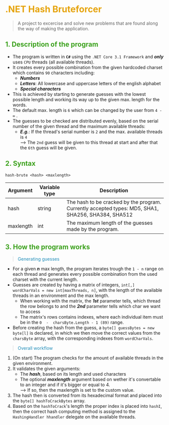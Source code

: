 # <span style="color:#e6a40b">.NET Hash Bruteforcer</span>

> A project to excercise and solve new problems that are found along the way of making the application.


## <span style="color:#3ca11d">1. Description of the program</span>

+ The program is written in **`C#`** using the `.NET Core 3.1 Framework` and ***only*** uses `CPU` threads (all available threads).
+ It creates every possible combination from the given hardcoded charset which contains `90` characters including:
  - ***Numbers***
  - ***Letters***: All lowercase and uppercase letters of the english alphabet
  - ***Special characters***
+ This is achieved by starting to generate guesses with the lowest possible length and working its way up to the given max. length for the words.
+ The default max. length is `6` which can be changed by the user from `4 - ∞` .
+ The guesses to be checked are distributed evenly, based on the serial number of the given thread and the maximum available threads:
  -  ***E.g.***:    If the thread's serial number is `2` and the max. available threads is `4`<br>
                --> The `2nd` guess will be given to this thread at start and after that the `6th` guess will be given.

## <span style="color:#3ca11d">2. Syntax</span>

```
hash-brute <hash> <maxlength>
```
| Argument | Variable type | Description |
| -------- | ------------- | ----------- |
| hash     | string        | The hash to be cracked by the program. Currently accepted types: MD5, SHA1, SHA256, SHA384, SHA512 |
| maxlength| int           | The maximum length of the guesses made by the program. |

## <span style="color:#3ca11d">3. How the program works</span>

> <span style="color:#1f8cb8">Generating guesses</span>

+ For a given ***n*** max length, the program iterates trough the `1 - n` range on each thread and generates every possible combination from the used charset with the current length.
+ Guesses are created by having a matrix of integers, `int[,] wordCharVals = new int[maxThreads, n]`, with the length of the available threads in an environment and the max length.
  - When working with the matrix, the ***1st*** parameter tells, which thread the row belongs to and the ***2nd*** parameter tells which char we want to access
  - The matrix's rows contains indexes, where each individual item must be in the `0  -  charsByte.Length - 1 (89)` range.
+ Before creating the hash from the guess, a `byte[] guessBytes = new byte[l]` is declared, in which we then move the correct values from the `charsByte` array, with the corresponding indexes from `wordCharVals`.

> <span style="color:#1f8cb8">Overall workflow</span>

1. (On start) The program checks for the amount of available threads in the given environment.
2. It validates the given arguments:
    + The ***hash***, based on its length and used characters
    + The optional ***maxlength*** argument based on wether it's convertable to an integer and if it's bigger or equal to 4.<br>
    --> If so, then the maxlength is set to the custom value.
3. The hash then is converted from its hexadecimal format and placed into the `byte[] hashToCrackBytes` array.
4. Based on the `hashToCrack`'s length the proper index is placed into `hashI`, then the correct hash computing method is assigned to the `HashingHandler hhandler` delegate on the available threads.